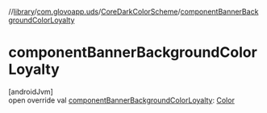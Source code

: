 //[library](../../../index.md)/[com.glovoapp.uds](../index.md)/[CoreDarkColorScheme](index.md)/[componentBannerBackgroundColorLoyalty](component-banner-background-color-loyalty.md)

# componentBannerBackgroundColorLoyalty

[androidJvm]\
open override val [componentBannerBackgroundColorLoyalty](component-banner-background-color-loyalty.md): [Color](https://developer.android.com/reference/kotlin/androidx/compose/ui/graphics/Color.html)
